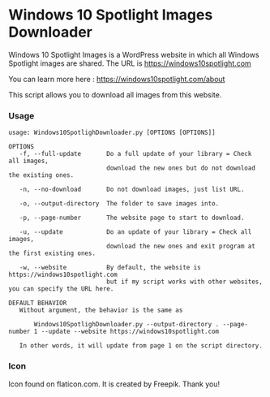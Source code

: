 # Windows 10 Spotlight Images Downloader
Windows 10 Spotlight Images is a WordPress website in which all Windows Spotlight images are shared. The URL is https://windows10spotlight.com

You can learn more here : https://windows10spotlight.com/about



This script allows you to download all images from this website.

### Usage

   ```
   usage: Windows10SpotlighDownloader.py [OPTIONS [OPTIONS]]
   
   OPTIONS
      -f, --full-update       Do a full update of your library = Check all images,
                              download the new ones but do not download the existing ones.

      -n, --no-download       Do not download images, just list URL.
      
      -o, --output-directory  The folder to save images into.
      
      -p, --page-number       The website page to start to download.
      
      -u, --update            Do an update of your library = Check all images,
                              download the new ones and exit program at the first existing ones.

      -w, --website           By default, the website is https://windows10spotlight.com
                              but if my script works with other websites, you can specify the URL here.
   
   DEFAULT BEHAVIOR
      Without argument, the behavior is the same as
       
          Windows10SpotlighDownloader.py --output-directory . --page-number 1 --update --website https://windows10spotlight.com
      
      In other words, it will update from page 1 on the script directory.
   ```

### Icon

Icon found on flaticon.com. It is created by Freepik. Thank you!